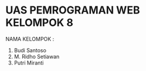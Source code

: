 # UAS PEMROGRAMAN WEB KELOMPOK 8
NAMA KELOMPOK :
1. Budi Santoso
2. M. Ridho Setiawan
3. Putri Miranti
